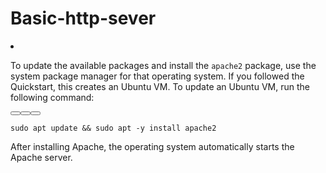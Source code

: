 # Basic-http-sever

<li><p>To update the available packages and
install the <code translate="no" dir="ltr">apache2</code> package, use the system package manager for that operating system.
If you followed the Quickstart, this creates an Ubuntu VM. To update an
Ubuntu VM, run the following command:</p>
<devsite-code data-copy-event-label=""><div class="devsite-code-buttons-container" role="group" aria-label="Action buttons"><button type="button" class="gc-analytics-event material-icons devsite-icon-code-dark devsite-toggle-dark" data-category="Site-Wide Custom Events" data-label="Dark Code Toggle" track-type="exampleCode" track-name="darkCodeToggle" aria-label="Dark code theme" data-title="Dark code theme"></button><button type="button" class="gc-analytics-event material-icons devsite-icon-code-light devsite-toggle-light" data-category="Site-Wide Custom Events" data-label="Light Code Toggle" track-type="exampleCode" track-name="lightCodeToggle" aria-label="Light code theme" data-title="Light code theme"></button><button type="button" class="gc-analytics-event material-icons devsite-icon-copy" data-category="Site-Wide Custom Events" data-label="Click To Copy" track-type="exampleCode" track-name="clickToCopy" aria-label="Copy code sample" data-title="Copy code sample"></button></div><pre class="" translate="no" dir="ltr" is-upgraded=""><code dir="ltr"><span class="pln">sudo apt update </span><span class="pun">&amp;&amp;</span><span class="pln"> sudo apt </span><span class="pun">-</span><span class="pln">y install apache2<br></span></code></pre></devsite-code>
<p>After installing Apache, the operating system automatically starts the
Apache server.</p></li>
